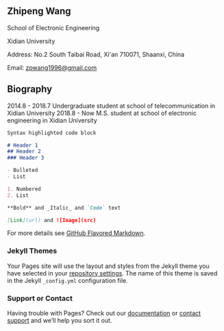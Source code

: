 ## Zhipeng Wang

School of Electronic Engineering

Xidian University

Address: No.2 South Taibai Road, Xi'an 710071, Shaanxi, China

Email: zpwang1996@gmail.com

## Biography

2014.8 - 2018.7 Undergraduate student at school of telecommunication in Xidian University
2018.8 - Now    M.S. student at school of electronic engineering in Xidian University

```markdown
Syntax highlighted code block

# Header 1
## Header 2
### Header 3

- Bulleted
- List

1. Numbered
2. List

**Bold** and _Italic_ and `Code` text

[Link](url) and ![Image](src)
```

For more details see [GitHub Flavored Markdown](https://guides.github.com/features/mastering-markdown/).

### Jekyll Themes

Your Pages site will use the layout and styles from the Jekyll theme you have selected in your [repository settings](https://github.com/usamieiji/usamieiji.github.io/settings). The name of this theme is saved in the Jekyll `_config.yml` configuration file.

### Support or Contact

Having trouble with Pages? Check out our [documentation](https://help.github.com/categories/github-pages-basics/) or [contact support](https://github.com/contact) and we’ll help you sort it out.
